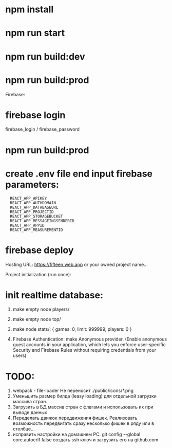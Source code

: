 # npm install
# npm run start
# npm run build:dev
# npm run build:prod

Firebase:

# firebase login
firebase_login / firebase_password

# npm run build:prod
# create .env file end input firebase parameters:
      REACT_APP_APIKEY
      REACT_APP_AUTHDOMAIN
      REACT_APP_DATABASEURL
      REACT_APP_PROJECTID
      REACT_APP_STORAGEBUCKET
      REACT_APP_MESSAGEINGSENDERID
      REACT_APP_APPID
      REACT_APP_MEASUREMENTID

# firebase deploy
Hosting URL: https://fifteen.web.app or your owned project name...

Project initialization (run once):
# init realtime database:

1. make empty node players/
2. make empty node top/
3. make node stats/:
   {
   games: 0,
   limit: 999999,
   players: 0
   }

4. Firebase Authentication:
   make Anonymous provider.
   (Enable anonymous guest accounts in your application, which lets you enforce user-specific Security and Firebase Rules without requiring credentials from your users)

# TODO:

1. webpack - file-loader Не переносит ./public/icons/\*.png
2. Уменьшить размер билда (leasy loading) для отдельной загрузки массива стран.
3. Загрузить в БД массив стран с флвгами и использовать их при выводе данных
4. Переделать движок передвижения фишек. Реализовать возможность передвигать сразу несколько фишек в ряду или в столбце...
5. исправить настройки на домашнем PC:
 git config --global core.autocrlf false
 создать ssh ключ и загрузить его на github.com
 
